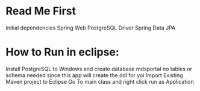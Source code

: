 # Read Me First
Initial dependencies
	Spring Web
	PostgreSQL Driver
	Spring Data JPA

# How to Run in eclipse:
Install PostgreSQL to Windows and create database mdsportal
	no tables or schema needed since this app will create the ddl for yoi
Import Existing Maven project to Eclipse
Go To main class and right click run as Application
